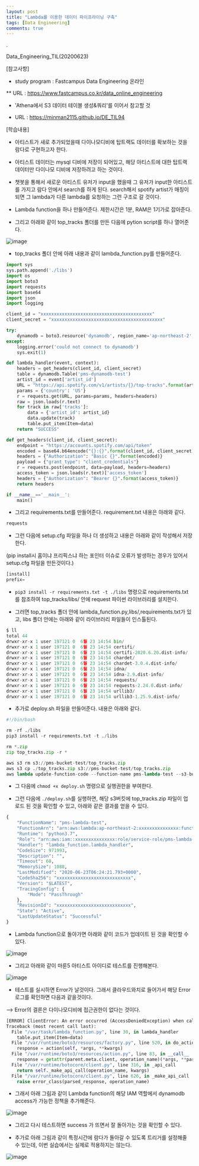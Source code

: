 ```yaml
---
layout: post
title: "Lambda를 이용한 데이터 파이프라이닝 구축"
tags: [Data Engineering]
comments: true
---
```


.

Data_Engineering_TIL(20200623)

[참고사항]

- study program : Fastcampus Data Engineering 온라인

** URL : https://www.fastcampus.co.kr/data_online_engineering


- 'Athena에서 S3 데이터 테이블 생성&쿼리'를 이어서 참고할 것


- URL : https://minman2115.github.io/DE_TIL94

[학습내용]

- 아티스트가 새로 추가되었을때 다이나모디비에 탑트랙도 데이터를 확보하는 것을 람다로 구현하고자 한다.


- 아티스트 데이터는 mysql 디비에 저장이 되어있고, 해당 아티스트에 대한 탑트랙 데이터만 다이나모 디비에 저장하려고 하는 것이다.


- 챗봇을 통해서 새로운 아티스트 유저가 input을 했을때 그 유저가 input한 아티스트를 가지고 람다 안에서 search를 하게 된다. search해서 spotify artist가 매칭이 되면 그 lambda가 다른 lambda를 요청하는 그런 구조로 갈 것이다.


- Lambda function을 하나 만들어준다. 제한시간은 1분, RAM은 1기가로 잡아준다.


- 그리고 아래와 같이 top_tracks 폴더를 만든 다음에 pytion script를 하나 열어준다.


![image](https://user-images.githubusercontent.com/41605276/85365021-6e94fd80-b55f-11ea-89f1-78a8977b58e6.png)


- top_tracks 폴더 안에 아래 내용과 같이 lambda_function.py를 만들어준다.


```python
import sys
sys.path.append('./libs')
import os
import boto3
import requests
import base64
import json
import logging

client_id = "xxxxxxxxxxxxxxxxxxxxxxxxxxxxxxxxxxxxxxxxxx"
client_secret = "xxxxxxxxxxxxxxxxxxxxxxxxxxxxxxxxxxxxxxxxxx"

try:
    dynamodb = boto3.resource('dynamodb', region_name='ap-northeast-2', endpoint_url='http://dynamodb.ap-northeast-2.amazonaws.com')
except:
    logging.error('could not connect to dynamodb')
    sys.exit(1)

def lambda_handler(event, context):
    headers = get_headers(client_id, client_secret)
    table = dynamodb.Table('pms-dynamodb-test')
    artist_id = event['artist_id']
    URL = "https://api.spotify.com/v1/artists/{}/top-tracks".format(artist_id)
    params = {'country': 'US'}
    r = requests.get(URL, params=params, headers=headers)
    raw = json.loads(r.text)
    for track in raw['tracks']:
        data = {'artist_id': artist_id}
        data.update(track)
        table.put_item(Item=data)
    return "SUCCESS"

def get_headers(client_id, client_secret):
    endpoint = "https://accounts.spotify.com/api/token"
    encoded = base64.b64encode("{}:{}".format(client_id, client_secret).encode('utf-8')).decode('ascii')
    headers = {"Authorization": "Basic {}".format(encoded)}
    payload = {"grant_type": "client_credentials"}
    r = requests.post(endpoint, data=payload, headers=headers)
    access_token = json.loads(r.text)['access_token']
    headers = {"Authorization": "Bearer {}".format(access_token)}
    return headers

if __name__=='__main__':
    main()
```

- 그리고 requirements.txt를 만들어준다. requirement.txt 내용은 아래와 같다.


```python
requests
```

- 그런 다음에 setup.cfg 파일을 하나 더 생성하고 내용은 아래와 같이 작성해서 저장한다.

(pip install시 홈이냐 프리픽스냐 하는 포인터 이슈로 오류가 발생하는 경우가 있어서 setup.cfg 파일을 만든것이다.)


```python
[install]
prefix= 
```

- `pip3 install -r requirements.txt -t ./libs` 명령으로 requirements.txt를 참조하여 top_tracks/libs/ 안에 request 파이썬 라이브러리를 설치한다.


- 그러면 top_tracks 폴더 안에 lambda_function.py,libs/,requirements.txt가 있고, libs 폴더 안에는 아래와 같이 라이브러리 파일들이 인스톨된다.


```python
$ ll
total 44
drwxr-xr-x 1 user 197121 0  6월 23 14:54 bin/
drwxr-xr-x 1 user 197121 0  6월 23 14:54 certifi/
drwxr-xr-x 1 user 197121 0  6월 23 14:54 certifi-2020.6.20.dist-info/
drwxr-xr-x 1 user 197121 0  6월 23 14:54 chardet/
drwxr-xr-x 1 user 197121 0  6월 23 14:54 chardet-3.0.4.dist-info/
drwxr-xr-x 1 user 197121 0  6월 23 14:54 idna/
drwxr-xr-x 1 user 197121 0  6월 23 14:54 idna-2.9.dist-info/
drwxr-xr-x 1 user 197121 0  6월 23 14:54 requests/
drwxr-xr-x 1 user 197121 0  6월 23 14:54 requests-2.24.0.dist-info/
drwxr-xr-x 1 user 197121 0  6월 23 14:54 urllib3/
drwxr-xr-x 1 user 197121 0  6월 23 14:54 urllib3-1.25.9.dist-info/
```

- 추가로 deploy.sh 파일을 만들어준다. 내용은 아래와 같다.


```python
#!/bin/bash

rm -rf ./libs
pip3 install -r requirements.txt -t ./libs

rm *.zip
zip top_tracks.zip -r *

aws s3 rm s3://pms-bucket-test/top_tracks.zip
aws s3 cp ./top_tracks.zip s3://pms-bucket-test/top_tracks.zip
aws lambda update-function-code --function-name pms-lambda-test --s3-bucket pms-bucket-test --s3-key top_tracks.zip
```

- 그 다음에 `chmod +x deploy.sh` 명령으로 실행권한을 부여한다.


- 그런 다음에 `./deploy.sh`를 실행하면, 해당 s3버킷에 top_tracks.zip 파일이 업로드 된 것을 확인할 수 있고, 아래와 같은 결과를 얻을 수 있다.


```python
{
    "FunctionName": "pms-lambda-test",
    "FunctionArn": "arn:aws:lambda:ap-northeast-2:xxxxxxxxxxxxxxx:function:pms-lambda-test",
    "Runtime": "python3.7",
    "Role": "arn:aws:iam::xxxxxxxxxxxxxxx:role/service-role/pms-lambda-test-role-tlsk1p93",
    "Handler": "lambda_function.lambda_handler",
    "CodeSize": 971993,
    "Description": "",
    "Timeout": 60,
    "MemorySize": 1088,
    "LastModified": "2020-06-23T06:24:21.793+0000",
    "CodeSha256": "xxxxxxxxxxxxxxxxxxxxxxxxxxxx",
    "Version": "$LATEST",
    "TracingConfig": {
        "Mode": "PassThrough"
    },
    "RevisionId": "xxxxxxxxxxxxxxxxxxxxxxxxxxxx",
    "State": "Active",
    "LastUpdateStatus": "Successful"
}
```

- Lambda function으로 돌아가면 아래와 같이 코드가 업데이트 된 것을 확인할 수 있다.

![image](https://user-images.githubusercontent.com/41605276/85368557-63919b80-b566-11ea-989d-344cb7a0c76d.png)


- 그리고 아래와 같이 마룬5 아티스트 아이디로 테스트를 진행해본다.

![image](https://user-images.githubusercontent.com/41605276/85480705-6d191300-b5fb-11ea-9993-e33d878f1704.png)

- 테스트를 실시하면 Error가 날것이다. 그래서 클라우드와치로 들어가서 해당 Error 로그를 확인하면 다음과 같을것이다.

--> Error의 결론은 다이나모디비에 접근권한이 없다는 것이다.


```python
[ERROR] ClientError: An error occurred (AccessDeniedException) when calling the PutItem operation: User: arn:aws:sts::xxxxxxxxxx:assumed-role/pms-lambda-test-role-tlsk1p93/pms-lambda-test is not authorized to perform: dynamodb:PutItem on resource: arn:aws:dynamodb:ap-northeast-2:xxxxxxxxxxxxx:table/pms-dynamodb-test
Traceback (most recent call last):
  File "/var/task/lambda_function.py", line 30, in lambda_handler
    table.put_item(Item=data)
  File "/var/runtime/boto3/resources/factory.py", line 520, in do_action
    response = action(self, *args, **kwargs)
  File "/var/runtime/boto3/resources/action.py", line 83, in __call__
    response = getattr(parent.meta.client, operation_name)(*args, **params)
  File "/var/runtime/botocore/client.py", line 316, in _api_call
    return self._make_api_call(operation_name, kwargs)
  File "/var/runtime/botocore/client.py", line 626, in _make_api_call
    raise error_class(parsed_response, operation_name)
```

- 그래서 아래 그림과 같이 Lambda function의 해당 IAM 역할에서 dynamodb access가 가능한 정책을 추가해준다.

![image](https://user-images.githubusercontent.com/41605276/85488209-e1a67e80-b608-11ea-9799-ab229bf4f021.png)

- 그리고 다시 테스트하면 success 가 뜨면서 잘 돌아가는 것을 확인할 수 있다.


- 추가로 아래 그림과 같이 특정시간에 람다가 돌아갈 수 있도록 트리거를 설정해줄 수 있는데, 이번 실습에서는 실제로 적용하지는 않는다.

![image](https://user-images.githubusercontent.com/41605276/85492298-ec184680-b60f-11ea-8e36-93e837b13d90.png)
